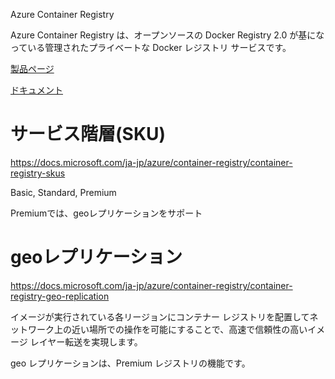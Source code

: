 Azure Container Registry

Azure Container Registry は、オープンソースの Docker Registry 2.0 が基になっている管理されたプライベートな Docker レジストリ サービスです。

[製品ページ](https://azure.microsoft.com/ja-jp/services/container-registry/)


[ドキュメント](https://docs.microsoft.com/ja-jp/azure/container-registry/container-registry-intro)

# サービス階層(SKU)

https://docs.microsoft.com/ja-jp/azure/container-registry/container-registry-skus

Basic, Standard, Premium

Premiumでは、geoレプリケーションをサポート

# geoレプリケーション

https://docs.microsoft.com/ja-jp/azure/container-registry/container-registry-geo-replication

イメージが実行されている各リージョンにコンテナー レジストリを配置してネットワーク上の近い場所での操作を可能にすることで、高速で信頼性の高いイメージ レイヤー転送を実現します。

geo レプリケーションは、Premium レジストリの機能です。

